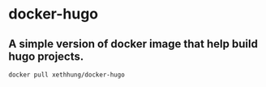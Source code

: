 # docker-hugo

## A simple version of docker image that help build hugo projects.

```shell
docker pull xethhung/docker-hugo
```
